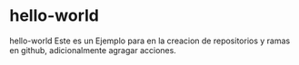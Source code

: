 # hello-world
hello-world
Este es un Ejemplo para en la creacion de repositorios y ramas en github, adicionalmente agragar acciones.
